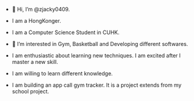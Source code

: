 - 👋 Hi, I’m @zjacky0409.
- I am a HongKonger.
- I am a Computer Science Student in CUHK.
- 👀 I’m interested in Gym, Basketball and Developing different softwares.
- I am enthusiastic about learning new techniques. I am excited after I master a new skill.
- I am willing to learn different knowledge.

- I am building an app call gym tracker. It is a project extends from my school project. 

<!---
zjacky0409/zjacky0409 is a ✨ special ✨ repository because its `README.md` (this file) appears on your GitHub profile.
You can click the Preview link to take a look at your changes.
--->
